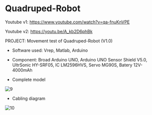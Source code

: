 # Quadruped-Robot
 Youtube v1: https://www.youtube.com/watch?v=qa-fnuKnVPE
 
 Youtube v2: https://youtu.be/A_kb2D6phBk
 
 PROJECT: Movement test of Quadruped-Robot (V1.0)
 
 - Software used: Vrep, Matlab, Arduino
 
 - Component: Broad Arduino UNO, Arduino UNO Sensor Shield V5.0, UltrSonic HY-SRF05, IC LM2596HVS, Servo MG90S, Batery 12V-4000mAh

 - Complete model
 
![9](https://github.com/QuangKhieu/Quadruped-Robot/assets/90948372/7a034bf6-c034-4aab-bca4-f2c1aee248bc)

 - Cabling diagram
 
![10](https://github.com/QuangKhieu/Quadruped-Robot/assets/90948372/8b93d3de-b4da-4b88-8789-d430d8b42735)
